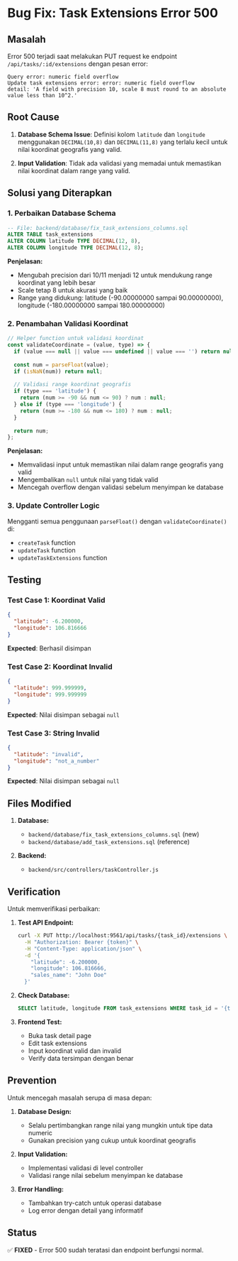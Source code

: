 # Bug Fix: Task Extensions Error 500

## Masalah
Error 500 terjadi saat melakukan PUT request ke endpoint `/api/tasks/:id/extensions` dengan pesan error:
```
Query error: numeric field overflow
Update task extensions error: error: numeric field overflow
detail: 'A field with precision 10, scale 8 must round to an absolute value less than 10^2.'
```

## Root Cause
1. **Database Schema Issue**: Definisi kolom `latitude` dan `longitude` menggunakan `DECIMAL(10,8)` dan `DECIMAL(11,8)` yang terlalu kecil untuk nilai koordinat geografis yang valid.

2. **Input Validation**: Tidak ada validasi yang memadai untuk memastikan nilai koordinat dalam range yang valid.

## Solusi yang Diterapkan

### 1. Perbaikan Database Schema
```sql
-- File: backend/database/fix_task_extensions_columns.sql
ALTER TABLE task_extensions 
ALTER COLUMN latitude TYPE DECIMAL(12, 8),
ALTER COLUMN longitude TYPE DECIMAL(12, 8);
```

**Penjelasan:**
- Mengubah precision dari 10/11 menjadi 12 untuk mendukung range koordinat yang lebih besar
- Scale tetap 8 untuk akurasi yang baik
- Range yang didukung: latitude (-90.00000000 sampai 90.00000000), longitude (-180.00000000 sampai 180.00000000)

### 2. Penambahan Validasi Koordinat
```javascript
// Helper function untuk validasi koordinat
const validateCoordinate = (value, type) => {
  if (value === null || value === undefined || value === '') return null;
  
  const num = parseFloat(value);
  if (isNaN(num)) return null;
  
  // Validasi range koordinat geografis
  if (type === 'latitude') {
    return (num >= -90 && num <= 90) ? num : null;
  } else if (type === 'longitude') {
    return (num >= -180 && num <= 180) ? num : null;
  }
  
  return num;
};
```

**Penjelasan:**
- Memvalidasi input untuk memastikan nilai dalam range geografis yang valid
- Mengembalikan `null` untuk nilai yang tidak valid
- Mencegah overflow dengan validasi sebelum menyimpan ke database

### 3. Update Controller Logic
Mengganti semua penggunaan `parseFloat()` dengan `validateCoordinate()` di:
- `createTask` function
- `updateTask` function  
- `updateTaskExtensions` function

## Testing

### Test Case 1: Koordinat Valid
```json
{
  "latitude": -6.200000,
  "longitude": 106.816666
}
```
**Expected**: Berhasil disimpan

### Test Case 2: Koordinat Invalid
```json
{
  "latitude": 999.999999,
  "longitude": 999.999999
}
```
**Expected**: Nilai disimpan sebagai `null`

### Test Case 3: String Invalid
```json
{
  "latitude": "invalid",
  "longitude": "not_a_number"
}
```
**Expected**: Nilai disimpan sebagai `null`

## Files Modified

1. **Database:**
   - `backend/database/fix_task_extensions_columns.sql` (new)
   - `backend/database/add_task_extensions.sql` (reference)

2. **Backend:**
   - `backend/src/controllers/taskController.js`

## Verification

Untuk memverifikasi perbaikan:

1. **Test API Endpoint:**
   ```bash
   curl -X PUT http://localhost:9561/api/tasks/{task_id}/extensions \
     -H "Authorization: Bearer {token}" \
     -H "Content-Type: application/json" \
     -d '{
       "latitude": -6.200000,
       "longitude": 106.816666,
       "sales_name": "John Doe"
     }'
   ```

2. **Check Database:**
   ```sql
   SELECT latitude, longitude FROM task_extensions WHERE task_id = '{task_id}';
   ```

3. **Frontend Test:**
   - Buka task detail page
   - Edit task extensions
   - Input koordinat valid dan invalid
   - Verify data tersimpan dengan benar

## Prevention

Untuk mencegah masalah serupa di masa depan:

1. **Database Design:**
   - Selalu pertimbangkan range nilai yang mungkin untuk tipe data numeric
   - Gunakan precision yang cukup untuk koordinat geografis

2. **Input Validation:**
   - Implementasi validasi di level controller
   - Validasi range nilai sebelum menyimpan ke database

3. **Error Handling:**
   - Tambahkan try-catch untuk operasi database
   - Log error dengan detail yang informatif

## Status
✅ **FIXED** - Error 500 sudah teratasi dan endpoint berfungsi normal.
